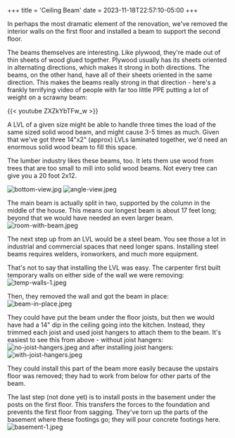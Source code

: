 +++
title = 'Ceiling Beam'
date = 2023-11-18T22:57:10-05:00
+++

In perhaps the most dramatic element of the renovation, we've removed the interior walls on the first floor and installed a beam to support the second floor.


The beams themselves are interesting. Like plywood, they're made out of thin sheets of wood glued together. Plywood usually has its sheets oriented in alternating directions, which makes it strong in both directions. The beams, on the other hand, have all of their sheets oriented in the same direction. This makes the beams really strong in that direction - here's a frankly terrifying video of people with far too little PPE putting a lot of weight on a scrawny beam:

{{< youtube ZXZkYbTFw_w >}}

A LVL of a given size might be able to handle three times the load of the same sized solid wood beam, and might cause 3-5 times as much. Given that we've got three 14"x2" (approx) LVLs   laminated together, we'd need an enormous solid wood beam to fill this space.

The lumber industry likes these beams, too. It lets them use wood from trees that are too small to mill into solid wood beams. Not every tree can give you a 20 foot 2x12.


![bottom-view.jpg](images%2Fbottom-view.jpg)
![angle-view.jpeg](images%2Fangle-view.jpeg)

The main beam is actually split in two, supported by the column in the middle of the house. This means our longest beam is about 17 feet long; beyond that we would have needed an even larger beam.
![room-with-beam.jpeg](images%2Froom-with-beam.jpeg)

The next step up from an LVL would be a steel beam. You see those a lot in industrial and commercial spaces that need longer spans. Installing steel beams requires welders, ironworkers, and much more equipment. 

That's not to say that installing the LVL was easy. The carpenter first built temporary walls on either side of the wall we were removing:
![temp-walls-1.jpeg](images%2Ftemp-walls-1.jpeg)

Then, they removed the wall and got the beam in place:
![beam-in-place.jpeg](images%2Fbeam-in-place.jpeg)

They could have put the beam under the floor joists, but then we would have had a 14" dip in the ceiling going into the kitchen. Instead, they trimmed each joist and used joist hangers to attach them to the beam. It's easiest to see this from above - without joist hangers:
![no-joist-hangers.jpeg](images%2Fno-joist-hangers.jpeg)
and after installing joist hangers:
![with-joist-hangers.jpeg](images%2Fwith-joist-hangers.jpeg)

They could install this part of the beam more easily because the upstairs floor was removed; they had to work from below for other parts of the beam.

The last step (not done yet) is to install posts in the basement under the posts on the first floor. This transfers the forces to the foundation and prevents the first floor from sagging. They've torn up the parts of the basement where these footings go; they will pour concrete footings here.
![basement-1.jpeg](images%2Fbasement-1.jpeg)